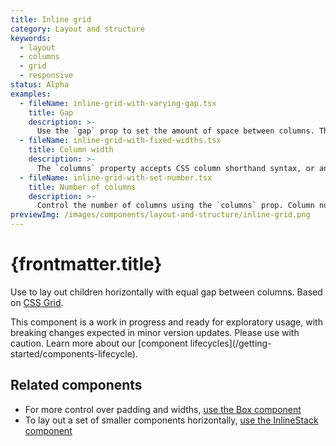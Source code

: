 ```yaml
---
title: Inline grid
category: Layout and structure
keywords:
  - layout
  - columns
  - grid
  - responsive
status: Alpha
examples:
  - fileName: inline-grid-with-varying-gap.tsx
    title: Gap
    description: >-
      Use the `gap` prop to set the amount of space between columns. The `gap` prop supports responsive spacing with the [Breakpoints tokens](https://polaris.shopify.com/tokens/breakpoints).
  - fileName: inline-grid-with-fixed-widths.tsx
    title: Column width
    description: >-
      The `columns` property accepts CSS column shorthand syntax, or an array of strings mapping to common widths in the admin such as `oneThird`, `oneHalf`, and `twoThirds`. For responsive columns, use the same syntax passed into an object with the breakpoints.
  - fileName: inline-grid-with-set-number.tsx
    title: Number of columns
    description: >-
      Control the number of columns using the `columns` prop. Column numbers can be responsively set using the [Breakpoints tokens](https://polaris.shopify.com/tokens/breakpoints).
previewImg: /images/components/layout-and-structure/inline-grid.png
---
```


# {frontmatter.title}

<Lede>

Use to lay out children horizontally with equal gap between columns. Based on [CSS Grid](https://developer.mozilla.org/en-US/docs/Web/CSS/grid).

</Lede>

<StatusBanner status={frontmatter.status}>
  This component is a work in progress and ready for exploratory usage, with
  breaking changes expected in minor version updates. Please use with caution.
  Learn more about our [component
  lifecycles](/getting-started/components-lifecycle).
</StatusBanner>

<Examples />

<Props componentName={frontmatter.title} />

## Related components

- For more control over padding and widths, [use the Box component](https://polaris.shopify.com/components/box)
- To lay out a set of smaller components horizontally, [use the InlineStack component](https://polaris.shopify.com/components/layout-and-structure/inline-stack)
